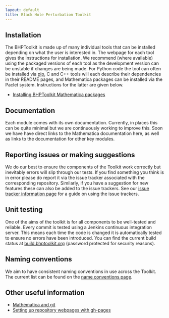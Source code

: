 ```yaml
---
layout: default
title: Black Hole Perturbation Toolkit
---
```


## Installation

The BHPToolkit is made up of many individual tools that can be installed depending on what the user is interested in. The webpage for each tool gives the instructions for installation. We recommend (where available) using the packaged versions of each tool as the development version can be unstable if changes are being made. For Python code the tool can often be installed via [pip](https://packaging.python.org/tutorials/installing-packages/), C and C++ tools will each describe their dependencies in their README pages, and Mathematica packages can be installed via the Paclet system. Instructions for the latter are given below.

- [Installing BHPToolkit Mathematica packages](mathematica-install.html)

## Documentation

Each module comes with its own documentation. Currently, in places this can be quite minimal but we are continuously working to improve this. Soon we have have direct links to the Mathematica documentation here, as well as links to the documentation for other key modules.

## Reporting issues or making suggestions

We do our best to ensure the components of the Toolkit work correctly but inevitably errors will slip through our tests. If you find something you think is in error please do report it via the issue tracker associated with the corresponding repository. Similarly, if you have a suggestion for new features these can also be added to the issue trackers. See our [issue tracker information page](issue-tracker-info.html) for a guide on using the issue trackers.

## Unit testing

One of the aims of the toolkit is for all components to be well-tested and reliable. Every commit is tested using a Jenkins continuous integration server. This means each time the code is changed it is automatically tested to ensure no errors have been introduced. You can find the current build status at [build.bhptoolkit.org](http://build.bhptoolkit.org/blue) (password protected for security reasons).

## Naming conventions

We aim to have consistent naming conventions in use across the Toolkit. The current list can be found on the [name conventions page](conventions.html).

## Other useful information

- [Mathematica and git](cleannb.html)
- [Setting up repository webpages with gh-pages](http://bhptoolkit.org/gh-pages)